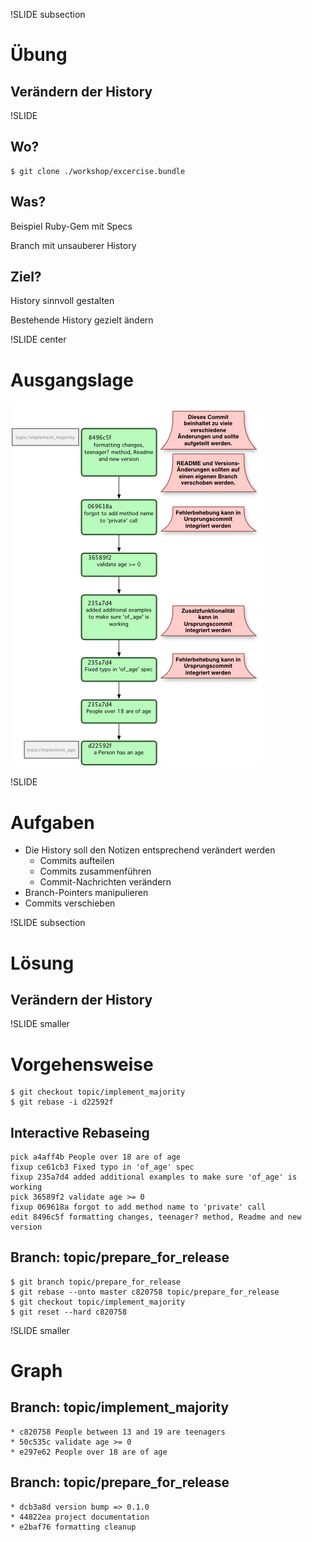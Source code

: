 !SLIDE subsection
# Übung #
## Verändern der History ##

!SLIDE
## Wo? ##
    $ git clone ./workshop/excercise.bundle

## Was? ##
Beispiel Ruby-Gem mit Specs

Branch mit unsauberer History

## Ziel? ##
History sinnvoll gestalten

Bestehende History gezielt ändern

!SLIDE center
# Ausgangslage #
![git_intermediate](ausgangslage.png)

!SLIDE
# Aufgaben #
* Die History soll den Notizen entsprechend verändert werden
  * Commits aufteilen
  * Commits zusammenführen
  * Commit-Nachrichten verändern
* Branch-Pointers manipulieren
* Commits verschieben

!SLIDE subsection
# Lösung #
## Verändern der History ##

!SLIDE smaller
# Vorgehensweise #

    $ git checkout topic/implement_majority
    $ git rebase -i d22592f

## Interactive Rebaseing ##

    pick a4aff4b People over 18 are of age
    fixup ce61cb3 Fixed typo in 'of_age' spec
    fixup 235a7d4 added additional examples to make sure 'of_age' is working
    pick 36589f2 validate age >= 0
    fixup 069618a forgot to add method name to 'private' call
    edit 8496c5f formatting changes, teenager? method, Readme and new version

## Branch: topic/prepare\_for\_release ##

    $ git branch topic/prepare_for_release
    $ git rebase --onto master c820758 topic/prepare_for_release
    $ git checkout topic/implement_majority
    $ git reset --hard c820758

!SLIDE smaller
# Graph #

## Branch: topic/implement_majority ##

    * c820758 People between 13 and 19 are teenagers
    * 50c535c validate age >= 0
    * e297e62 People over 18 are of age

## Branch: topic/prepare\_for\_release ##

    * dcb3a8d version bump => 0.1.0
    * 44822ea project documentation
    * e2baf76 formatting cleanup

